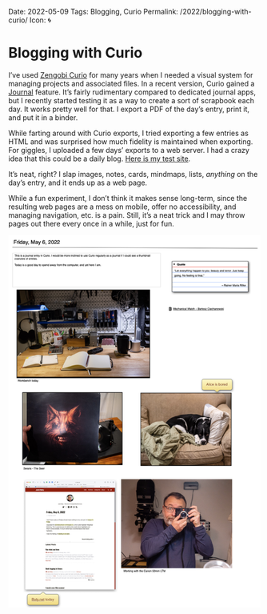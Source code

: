 Date: 2022-05-09
Tags: Blogging, Curio
Permalink: /2022/blogging-with-curio/
Icon: 🌀

# Blogging with Curio

I’ve used [Zengobi Curio](https://www.zengobi.com/curio/) for many years when I needed a visual system for managing projects and associated files. In a recent version, Curio gained a [Journal](https://www.zengobi.com/curio/docs/18/journal/?) feature. It’s fairly rudimentary compared to dedicated journal apps, but I recently started testing it as a way to create a sort of scrapbook each day. It works pretty well for that. I export a PDF of the day’s entry, print it, and put it in a binder.

While farting around with Curio exports, I tried exporting a few entries as HTML and was surprised how much fidelity is maintained when exporting. For giggles, I uploaded a few days’ exports to a web server. I had a crazy idea that this could be a daily blog. [Here is my test site](https://curio.baty.net/2022/).

It’s neat, right? I slap images, notes, cards, mindmaps, lists, _anything_ on the day’s entry, and it ends up as a web page.

While a fun experiment, I don’t think it makes sense long-term, since the resulting web pages are a mess on mobile, offer no accessibility, and managing navigation, etc. is a pain. Still, it’s a neat trick and I may throw pages out there every once in a while, just for fun.

![](/_img/2022/20220507-CurioJournal.png)